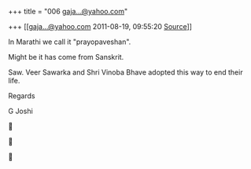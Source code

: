 +++
title = "006 gaja...@yahoo.com"

+++
[[gaja...@yahoo.com	2011-08-19, 09:55:20 [Source](https://groups.google.com/g/samskrita/c/8YMUKlm1vds)]]



In Marathi we call it "prayopaveshan".

Might be it has come from Sanskrit.

Saw. Veer Sawarka and Shri Vinoba Bhave adopted this way to end their life.  
  
Regards

  

  

G Joshi

  







